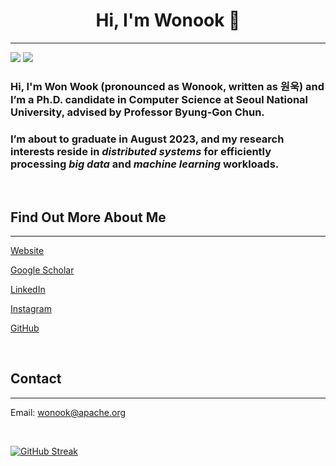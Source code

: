<h1 align="center">Hi, I'm Wonook 👋</h1>

-------------------
 <p align="left">
  <img src="https://img.shields.io/badge/Interests-Distributed Systems, Clouds, Big Data, Data Processing, Machine Learning-dodgerblue" />
  <img src="https://img.shields.io/badge/Languages-English, Korean, French-dodgerblue" />
<!--   <a href="mailto:wonook@apache.org"><img src="https://img.shields.io/badge/I'm looking for a job!-critical" /></a> -->
</p>

### Hi, I'm Won Wook (pronounced as Wonook, written as 원욱) and I’m a Ph.D. candidate in Computer Science at Seoul National University, advised by Professor Byung-Gon Chun.
### I’m about to graduate in August 2023, and my research interests reside in <em>distributed systems</em> for efficiently processing <em>big data</em> and <em>machine learning</em> workloads.

<br>

## Find Out More About Me
-------------------

[Website](https://wonook.github.io)

[Google Scholar](https://scholar.google.com/citations?user=OKtsXwMAAAAJ)

[LinkedIn](https://www.linkedin.com/in/wonook/)

[Instagram](https://www.instagram.com/wonooks/)

[GitHub](https://github.com/wonook)

<br>

## Contact
-------------------

Email: [wonook@apache.org](mailto:wonook@apache.org)

<br>

<!-- ## My Stats -->
[![GitHub Streak](http://github-readme-streak-stats.herokuapp.com?user=wonook)](https://git.io/streak-stats) <br />
<!-- <img src="https://github-readme-stats.vercel.app/api?username=wonook&show_icons=true&hide_border=true&count_private=true&theme=shades-of-purple&icon_color=fad000" alt="My GitHub Stats"> -->
<!-- [![Top Langs](https://github-readme-stats.vercel.app/api/top-langs/?username=wonook&layout=compact)](https://github.com/anuraghazra/github-readme-stats) -->
